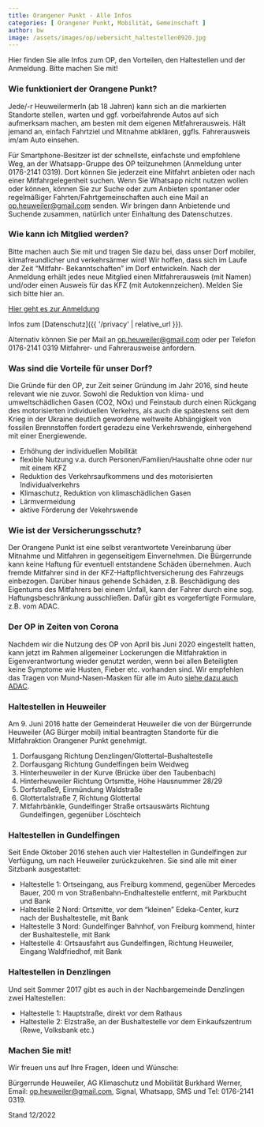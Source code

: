 ```yaml
---
title: Orangener Punkt - Alle Infos
categories: [ Orangener Punkt, Mobilität, Gemeinschaft ]
author: bw
image: /assets/images/op/uebersicht_haltestellen0920.jpg
---
```


Hier finden Sie alle Infos zum OP, den Vorteilen, den Haltestellen und der Anmeldung. Bitte machen Sie mit!

### Wie funktioniert der Orangene Punkt?

Jede/-r HeuweilermerIn (ab 18 Jahren) kann sich an die markierten Standorte stellen, warten und ggf. vorbeifahrende Autos auf sich aufmerksam machen, am besten mit dem eigenen Mitfahrerausweis. Hält jemand an, einfach Fahrtziel und Mitnahme abklären, ggfls. Fahrerausweis im/am Auto einsehen. 

Für Smartphone-Besitzer ist der schnellste, einfachste und empfohlene Weg, an der Whatsapp-Gruppe des OP teilzunehmen (Anmeldung unter 0176-2141 0319). Dort können Sie jederzeit eine Mitfahrt anbieten oder nach einer Mitfahrgelegenheit suchen. Wenn Sie Whatsapp nicht nutzen wollen oder können, können Sie zur Suche oder zum Anbieten spontaner oder regelmäßiger Fahrten/Fahrtgemeinschaften auch eine Mail an [op.heuweiler@gmail.com](mailto:op.heuweiler@gmail.com) senden. Wir bringen dann Anbietende und Suchende zusammen, natürlich unter Einhaltung des Datenschutzes. 

### Wie kann ich Mitglied werden?

Bitte machen auch Sie mit und tragen Sie dazu bei, dass unser Dorf mobiler, klimafreundlicher und verkehrsärmer wird! Wir hoffen, dass sich im Laufe der Zeit “Mitfahr- Bekanntschaften” im Dorf entwickeln. 
Nach der Anmeldung erhält jedes neue Mitglied einen Mitfahrerausweis (mit Namen) und/oder einen Ausweis für das KFZ (mit Autokennzeichen).
Melden Sie sich bitte hier an. 

<a class="btn btn-success" href="https://forms.gle/tWxYBJyQ1oYQL7Hf8" role="button" target="_blank">Hier geht es zur Anmeldung</a>

Infos zum [Datenschutz]({{ '/privacy' | relative_url }}).

Alternativ können Sie per Mail an [op.heuweiler@gmail.com](mailto:op.heuweiler@gmail.com) oder per Telefon 0176-2141 0319 Mitfahrer- und Fahrerausweise anfordern.

### Was sind die Vorteile für unser Dorf?

Die Gründe für den OP, zur Zeit seiner Gründung im Jahr 2016, sind heute relevant wie nie zuvor. Sowohl die Reduktion von klima- und umweltschädlichen Gasen (CO2, NOx) und Feinstaub durch einen Rückgang des motorisierten individuellen Verkehrs, als auch die spätestens seit dem Krieg in der Ukraine deutlich gewordene weltweite Abhängigkeit von fossilen Brennstoffen fordert geradezu eine Verkehrswende, einhergehend mit einer Energiewende.

* Erhöhung der individuellen Mobilität
* flexible Nutzung v.a. durch Personen/Familien/Haushalte ohne oder nur mit einem KFZ
* Reduktion des Verkehrsaufkommens und des motorisierten Individualverkehrs
* Klimaschutz, Reduktion von klimaschädlichen Gasen
* Lärmvermeidung
* aktive Förderung der Vekehrswende

### Wie ist der Versicherungsschutz?

Der Orangene Punkt ist eine selbst verantwortete Vereinbarung über Mitnahme und Mitfahren in gegenseitigem Einvernehmen. Die Bürgerrunde kann keine Haftung für eventuell entstandene Schäden übernehmen. Auch fremde Mitfahrer sind in der KFZ-Haftpflichtversicherung des Fahrzeugs einbezogen. Darüber hinaus gehende Schäden, z.B. Beschädigung des Eigentums des Mitfahrers bei einem Unfall, kann der Fahrer durch eine sog. Haftungsbeschränkung ausschließen. Dafür gibt es vorgefertigte Formulare, z.B. vom ADAC.

### Der OP in Zeiten von Corona

Nachdem wir die Nutzung des OP von April bis Juni 2020 eingestellt hatten, kann jetzt im Rahmen allgemeiner Lockerungen die Mitfahraktion in Eigenverantwortung wieder genutzt werden, wenn bei allen Beteiligten keine Symptome wie Husten, Fieber etc. vorhanden sind. Wir empfehlen das Tragen von Mund-Nasen-Masken für alle im Auto [siehe dazu auch ADAC](https://www.adac.de/news/autofahren-mundschutz/).

### Haltestellen in Heuweiler

Am 9. Juni 2016 hatte der Gemeinderat Heuweiler die von der Bürgerrunde Heuweiler (AG Bürger mobil) initial beantragten Standorte für die Mitfahraktion Orangener Punkt genehmigt. 

1. Dorfausgang Richtung Denzlingen/Glottertal–Bushaltestelle
2. Dorfausgang Richtung Gundelfingen beim Weidweg
3. Hinterheuweiler in der Kurve (Brücke über den Taubenbach)
4. Hinterheuweiler Richtung Ortsmitte, Höhe Hausnummer 28/29
5. Dorfstraße9, Einmündung Waldstraße
6. Glottertalstraße 7, Richtung Glottertal
7. Mitfahrbänkle, Gundelfinger Straße ortsauswärts Richtung Gundelfingen, gegenüber Löschteich
    
### Haltestellen in Gundelfingen

Seit Ende Oktober 2016 stehen auch vier Haltestellen in Gundelfingen zur Verfügung, um nach Heuweiler zurückzukehren. Sie sind alle mit einer Sitzbank ausgestattet:

* Haltestelle 1: Ortseingang, aus Freiburg kommend, gegenüber Mercedes Bauer, 200 m von Straßenbahn-Endhaltestelle entfernt, mit Parkbucht und Bank
* Haltestelle 2 Nord: Ortsmitte, vor dem “kleinen” Edeka-Center, kurz nach der Bushaltestelle, mit Bank
* Haltestelle 3 Nord: Gundelfinger Bahnhof, von Freiburg kommend, hinter der Bushaltestelle, mit Bank
* Haltestelle 4: Ortsausfahrt aus Gundelfingen, Richtung Heuweiler, Eingang Waldfriedhof, mit Bank

### Haltestellen in Denzlingen

Und seit Sommer 2017 gibt es auch in der Nachbargemeinde Denzlingen zwei Haltestellen:

* Haltestelle 1: Hauptstraße, direkt vor dem Rathaus
* Haltestelle 2: Elzstraße, an der Bushaltestelle vor dem Einkaufszentrum (Rewe, Volksbank etc.)

### Machen Sie mit!

Wir freuen uns auf Ihre Fragen, Ideen und Wünsche: 

Bürgerrunde Heuweiler, AG Klimaschutz und Mobilität
Burkhard Werner, Email: [op.heuweiler@gmail.com](mailto:op.heuweiler@gmail.com), Signal, Whatsapp, SMS und Tel: 0176-2141 0319.

Stand 12/2022